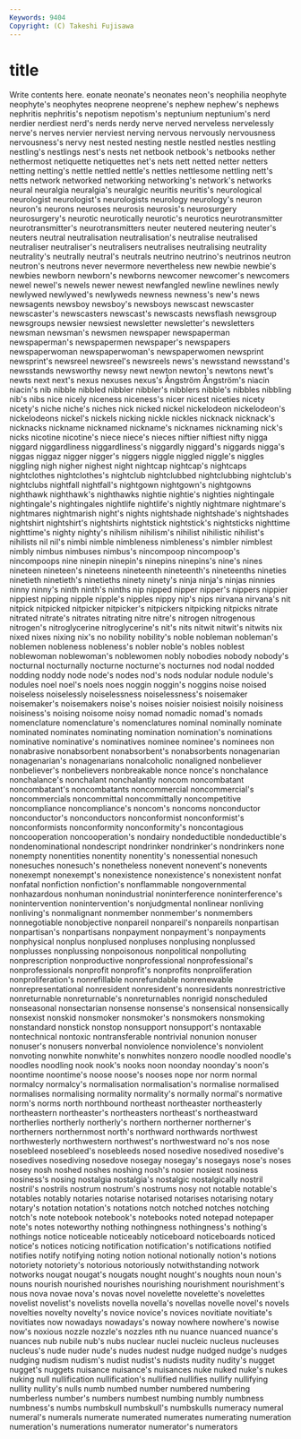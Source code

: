 ```yaml
---
Keywords: 9404 
Copyright: (C) Takeshi Fujisawa
---
```


# title

Write contents here.
eonate neonate's neonates neon's neophilia neophyte neophyte's
neophytes neoprene neoprene's nephew nephew's nephews nephritis nephritis's nepotism nepotism's
neptunium neptunium's nerd nerdier nerdiest nerd's nerds nerdy nerve nerved
nerveless nervelessly nerve's nerves nervier nerviest nerving nervous nervously nervousness
nervousness's nervy nest nested nesting nestle nestled nestles nestling nestling's
nestlings nest's nests net netbook netbook's netbooks nether nethermost netiquette
netiquettes net's nets nett netted netter netters netting netting's nettle
nettled nettle's nettles nettlesome nettling nett's netts network networked networking
networking's network's networks neural neuralgia neuralgia's neuralgic neuritis neuritis's neurological
neurologist neurologist's neurologists neurology neurology's neuron neuron's neurons neuroses neurosis
neurosis's neurosurgery neurosurgery's neurotic neurotically neurotic's neurotics neurotransmitter neurotransmitter's neurotransmitters
neuter neutered neutering neuter's neuters neutral neutralisation neutralisation's neutralise neutralised
neutraliser neutraliser's neutralisers neutralises neutralising neutrality neutrality's neutrally neutral's neutrals
neutrino neutrino's neutrinos neutron neutron's neutrons never nevermore nevertheless new
newbie newbie's newbies newborn newborn's newborns newcomer newcomer's newcomers newel
newel's newels newer newest newfangled newline newlines newly newlywed newlywed's
newlyweds newness newness's new's news newsagents newsboy newsboy's newsboys newscast
newscaster newscaster's newscasters newscast's newscasts newsflash newsgroup newsgroups newsier newsiest
newsletter newsletter's newsletters newsman newsman's newsmen newspaper newspaperman newspaperman's newspapermen
newspaper's newspapers newspaperwoman newspaperwoman's newspaperwomen newsprint newsprint's newsreel newsreel's newsreels
news's newsstand newsstand's newsstands newsworthy newsy newt newton newton's newtons
newt's newts next next's nexus nexuses nexus's Ångström Ångström's niacin
niacin's nib nibble nibbled nibbler nibbler's nibblers nibble's nibbles nibbling
nib's nibs nice nicely niceness niceness's nicer nicest niceties nicety
nicety's niche niche's niches nick nicked nickel nickelodeon nickelodeon's nickelodeons
nickel's nickels nicking nickle nickles nicknack nicknack's nicknacks nickname nicknamed
nickname's nicknames nicknaming nick's nicks nicotine nicotine's niece niece's nieces
niftier niftiest nifty nigga niggard niggardliness niggardliness's niggardly niggard's niggards
nigga's niggas niggaz nigger nigger's niggers niggle niggled niggle's niggles
niggling nigh nigher nighest night nightcap nightcap's nightcaps nightclothes nightclothes's
nightclub nightclubbed nightclubbing nightclub's nightclubs nightfall nightfall's nightgown nightgown's nightgowns
nighthawk nighthawk's nighthawks nightie nightie's nighties nightingale nightingale's nightingales nightlife
nightlife's nightly nightmare nightmare's nightmares nightmarish night's nights nightshade nightshade's
nightshades nightshirt nightshirt's nightshirts nightstick nightstick's nightsticks nighttime nighttime's nighty
nighty's nihilism nihilism's nihilist nihilistic nihilist's nihilists nil nil's nimbi
nimble nimbleness nimbleness's nimbler nimblest nimbly nimbus nimbuses nimbus's nincompoop
nincompoop's nincompoops nine ninepin ninepin's ninepins ninepins's nine's nines nineteen
nineteen's nineteens nineteenth nineteenth's nineteenths nineties ninetieth ninetieth's ninetieths ninety
ninety's ninja ninja's ninjas ninnies ninny ninny's ninth ninth's ninths
nip nipped nipper nipper's nippers nippier nippiest nipping nipple nipple's
nipples nippy nip's nips nirvana nirvana's nit nitpick nitpicked nitpicker
nitpicker's nitpickers nitpicking nitpicks nitrate nitrated nitrate's nitrates nitrating nitre
nitre's nitrogen nitrogenous nitrogen's nitroglycerine nitroglycerine's nit's nits nitwit nitwit's
nitwits nix nixed nixes nixing nix's no nobility nobility's noble
nobleman nobleman's noblemen nobleness nobleness's nobler noble's nobles noblest noblewoman
noblewoman's noblewomen nobly nobodies nobody nobody's nocturnal nocturnally nocturne nocturne's
nocturnes nod nodal nodded nodding noddy node node's nodes nod's
nods nodular nodule nodule's nodules noel noel's noels noes noggin
noggin's noggins noise noised noiseless noiselessly noiselessness noiselessness's noisemaker noisemaker's
noisemakers noise's noises noisier noisiest noisily noisiness noisiness's noising noisome
noisy nomad nomadic nomad's nomads nomenclature nomenclature's nomenclatures nominal nominally
nominate nominated nominates nominating nomination nomination's nominations nominative nominative's nominatives
nominee nominee's nominees non nonabrasive nonabsorbent nonabsorbent's nonabsorbents nonagenarian nonagenarian's
nonagenarians nonalcoholic nonaligned nonbeliever nonbeliever's nonbelievers nonbreakable nonce nonce's nonchalance
nonchalance's nonchalant nonchalantly noncom noncombatant noncombatant's noncombatants noncommercial noncommercial's noncommercials
noncommittal noncommittally noncompetitive noncompliance noncompliance's noncom's noncoms nonconductor nonconductor's nonconductors
nonconformist nonconformist's nonconformists nonconformity nonconformity's noncontagious noncooperation noncooperation's nondairy nondeductible
nondeductible's nondenominational nondescript nondrinker nondrinker's nondrinkers none nonempty nonentities nonentity
nonentity's nonessential nonesuch nonesuches nonesuch's nonetheless nonevent nonevent's nonevents nonexempt
nonexempt's nonexistence nonexistence's nonexistent nonfat nonfatal nonfiction nonfiction's nonflammable nongovernmental
nonhazardous nonhuman nonindustrial noninterference noninterference's nonintervention nonintervention's nonjudgmental nonlinear nonliving
nonliving's nonmalignant nonmember nonmember's nonmembers nonnegotiable nonobjective nonpareil nonpareil's nonpareils
nonpartisan nonpartisan's nonpartisans nonpayment nonpayment's nonpayments nonphysical nonplus nonplused nonpluses
nonplusing nonplussed nonplusses nonplussing nonpoisonous nonpolitical nonpolluting nonprescription nonproductive nonprofessional
nonprofessional's nonprofessionals nonprofit nonprofit's nonprofits nonproliferation nonproliferation's nonrefillable nonrefundable nonrenewable
nonrepresentational nonresident nonresident's nonresidents nonrestrictive nonreturnable nonreturnable's nonreturnables nonrigid nonscheduled
nonseasonal nonsectarian nonsense nonsense's nonsensical nonsensically nonsexist nonskid nonsmoker nonsmoker's
nonsmokers nonsmoking nonstandard nonstick nonstop nonsupport nonsupport's nontaxable nontechnical nontoxic
nontransferable nontrivial nonunion nonuser nonuser's nonusers nonverbal nonviolence nonviolence's nonviolent
nonvoting nonwhite nonwhite's nonwhites nonzero noodle noodled noodle's noodles noodling
nook nook's nooks noon noonday noonday's noon's noontime noontime's noose
noose's nooses nope nor norm normal normalcy normalcy's normalisation normalisation's
normalise normalised normalises normalising normality normality's normally normal's normative norm's
norms north northbound northeast northeaster northeasterly northeastern northeaster's northeasters northeast's
northeastward northerlies northerly northerly's northern northerner northerner's northerners northernmost north's
northward northwards northwest northwesterly northwestern northwest's northwestward no's nos nose
nosebleed nosebleed's nosebleeds nosed nosedive nosedived nosedive's nosedives nosediving nosedove
nosegay nosegay's nosegays nose's noses nosey nosh noshed noshes noshing
nosh's nosier nosiest nosiness nosiness's nosing nostalgia nostalgia's nostalgic nostalgically
nostril nostril's nostrils nostrum nostrum's nostrums nosy not notable notable's
notables notably notaries notarise notarised notarises notarising notary notary's notation
notation's notations notch notched notches notching notch's note notebook notebook's
notebooks noted notepad notepaper note's notes noteworthy nothing nothingness nothingness's
nothing's nothings notice noticeable noticeably noticeboard noticeboards noticed notice's notices
noticing notification notification's notifications notified notifies notify notifying noting notion
notional notionally notion's notions notoriety notoriety's notorious notoriously notwithstanding notwork
notworks nougat nougat's nougats nought nought's noughts noun noun's nouns
nourish nourished nourishes nourishing nourishment nourishment's nous nova novae nova's
novas novel novelette novelette's novelettes novelist novelist's novelists novella novella's
novellas novelle novel's novels novelties novelty novelty's novice novice's novices
novitiate novitiate's novitiates now nowadays nowadays's noway nowhere nowhere's nowise
now's noxious nozzle nozzle's nozzles nth nu nuance nuanced nuance's
nuances nub nubile nub's nubs nuclear nuclei nucleic nucleus nucleuses
nucleus's nude nuder nude's nudes nudest nudge nudged nudge's nudges
nudging nudism nudism's nudist nudist's nudists nudity nudity's nugget nugget's
nuggets nuisance nuisance's nuisances nuke nuked nuke's nukes nuking null
nullification nullification's nullified nullifies nullify nullifying nullity nullity's nulls numb
numbed number numbered numbering numberless number's numbers numbest numbing numbly
numbness numbness's numbs numbskull numbskull's numbskulls numeracy numeral numeral's numerals
numerate numerated numerates numerating numeration numeration's numerations numerator numerator's numerators
